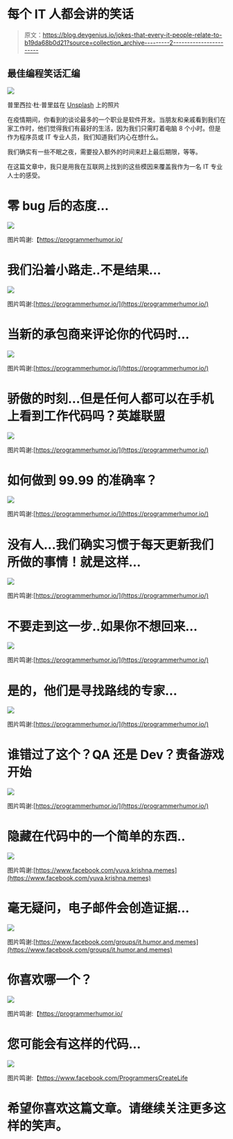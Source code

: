 # 每个 IT 人都会讲的笑话

> 原文：<https://blog.devgenius.io/jokes-that-every-it-people-relate-to-b19da68b0d21?source=collection_archive---------2----------------------->

## 最佳编程笑话汇编

![](img/02bfb0f001db65fb4441d0c112ddb427.png)

普里西拉·杜·普里兹在 [Unsplash](https://unsplash.com?utm_source=medium&utm_medium=referral) 上的照片

在疫情期间，你看到的谈论最多的一个职业是软件开发。当朋友和亲戚看到我们在家工作时，他们觉得我们有最好的生活，因为我们只需盯着电脑 8 个小时。但是作为程序员或 IT 专业人员，我们知道我们内心在想什么。

我们确实有一些不眠之夜，需要投入额外的时间来赶上最后期限，等等。

在这篇文章中，我只是用我在互联网上找到的这些模因来覆盖我作为一名 IT 专业人士的感受。

# 零 bug 后的态度…

![](img/4d92da0e8e9bc2881ee2db005038b6bf.png)

图片鸣谢:【https://programmerhumor.io/ 

# 我们沿着小路走..不是结果…

![](img/1107b16a2a5e5ad770241b9e5c9629ab.png)

图片鸣谢:[https://programmerhumor.io/](https://programmerhumor.io/)

# 当新的承包商来评论你的代码时…

![](img/a96d79c1ac8ed3fb62ad8f747d3a3a13.png)

图片鸣谢:[https://programmerhumor.io/](https://programmerhumor.io/)

# 骄傲的时刻…但是任何人都可以在手机上看到工作代码吗？英雄联盟

![](img/871f23e5a6dbd69e1eaf6efebc9fc7e8.png)

图片鸣谢:[https://programmerhumor.io/](https://programmerhumor.io/)

# 如何做到 99.99 的准确率？

![](img/d5c7792ce4e9e8027ba97f1aad36dda4.png)

图片鸣谢:[https://programmerhumor.io/](https://programmerhumor.io/)

# 没有人...我们确实习惯于每天更新我们所做的事情！就是这样…

![](img/51eebc76b88abe4611fb1611b5443438.png)

图片鸣谢:[https://programmerhumor.io/](https://programmerhumor.io/)

# 不要走到这一步..如果你不想回来…

![](img/8f607385978fcc8b4a8a41519fb4d500.png)

图片鸣谢:[https://programmerhumor.io/](https://programmerhumor.io/)

# 是的，他们是寻找路线的专家…

![](img/ef73d0fb6e5ad9fe78a4aa2ff8212359.png)

图片鸣谢:[https://programmerhumor.io/](https://programmerhumor.io/)

# 谁错过了这个？QA 还是 Dev？责备游戏开始

![](img/817738a3ddd0f017fa501a5cc9323098.png)

图片鸣谢:[https://programmerhumor.io/](https://programmerhumor.io/)

# 隐藏在代码中的一个简单的东西..

![](img/f75accfc180755932d6946e4e14aacc5.png)

图片鸣谢:[https://www.facebook.com/yuva.krishna.memes](https://www.facebook.com/yuva.krishna.memes)

# 毫无疑问，电子邮件会创造证据…

![](img/4c4c98d95dbd9b1f6f0e3ba2d3b0995f.png)

图片鸣谢:[https://www.facebook.com/groups/it.humor.and.memes](https://www.facebook.com/groups/it.humor.and.memes)

# 你喜欢哪一个？

![](img/dbd24c7e13ed5797efa6f931d4181721.png)

图片鸣谢:【https://programmerhumor.io/ 

# 您可能会有这样的代码…

![](img/5fd8fc9450f305f5351cbda6e745357d.png)

图片鸣谢:【https://www.facebook.com/ProgrammersCreateLife 

# 希望你喜欢这篇文章。请继续关注更多这样的笑声。